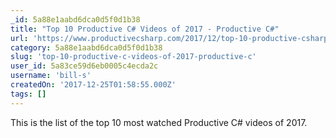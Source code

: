```yaml
---
_id: 5a88e1aabd6dca0d5f0d1b38
title: "Top 10 Productive C# Videos of 2017 - Productive C#"
url: 'https://www.productivecsharp.com/2017/12/top-10-productive-csharp-videos-2017/'
category: 5a88e1aabd6dca0d5f0d1b38
slug: 'top-10-productive-c-videos-of-2017-productive-c'
user_id: 5a83ce59d6eb0005c4ecda2c
username: 'bill-s'
createdOn: '2017-12-25T01:58:55.000Z'
tags: []
---
```


This is the list of the top 10 most watched Productive C# videos of 2017.
